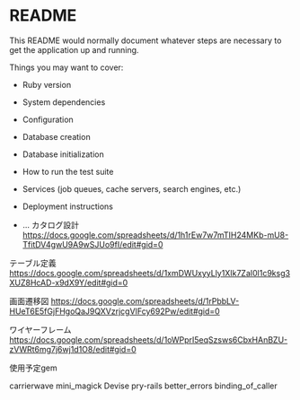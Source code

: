 # README

This README would normally document whatever steps are necessary to get the
application up and running.

Things you may want to cover:

* Ruby version

* System dependencies

* Configuration

* Database creation

* Database initialization

* How to run the test suite

* Services (job queues, cache servers, search engines, etc.)

* Deployment instructions

* ...
カタログ設計
https://docs.google.com/spreadsheets/d/1h1rEw7w7mTIH24MKb-mU8-TfitDV4gwU9A9wSJUo9fI/edit#gid=0

テーブル定義
https://docs.google.com/spreadsheets/d/1xmDWUxyyLly1XIk7ZaI0l1c9ksg3XUZ8HcAD-x9dX9Y/edit#gid=0

画面遷移図
https://docs.google.com/spreadsheets/d/1rPbbLV-HUeT6E5fGjFHgoQaJ9QXVzrjcgVIFcy692Pw/edit#gid=0

ワイヤーフレーム
https://docs.google.com/spreadsheets/d/1oWPprI5eqSzsws6CbxHAnBZU-zVWRt6mg7j6wj1d1O8/edit#gid=0

使用予定gem

carrierwave
mini_magick
Devise
pry-rails
better_errors
binding_of_caller